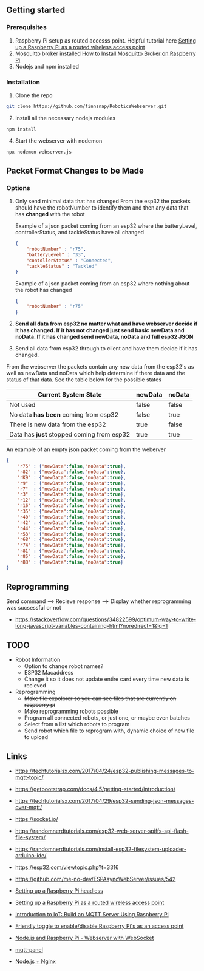 ## Getting started

### Prerequisites
1. Raspberry Pi setup as routed accesss point. Helpful tutorial here [Setting up a Raspberry Pi as a routed wireless access point](https://www.raspberrypi.org/documentation/configuration/wireless/access-point-routed.md)
2. Mosquitto broker installed [How to Install Mosquitto Broker on Raspberry Pi](https://randomnerdtutorials.com/how-to-install-mosquitto-broker-on-raspberry-pi/)
3. Nodejs and npm installed

### Installation
1. Clone the repo
```sh
git clone https://github.com/finnsnap/RoboticsWebserver.git
```
2. Install all the necessary nodejs modules
```sh
npm install
```
4. Start the webserver with nodemon
```sh
npx nodemon webserver.js
```

## Packet Format Changes to be Made
### Options
1. Only send minimal data that has changed
    From the esp32 the packets should have the robotNumber to identify them and then any data that has **changed** with the robot

    Example of a json packet coming from an esp32 where the batteryLevel, controllerStatus, and tackleStatus have all changed
    ```json
    {
        "robotNumber" : "r75",
        "batteryLevel" : "33",
        "contollerStatus" : "Connected",
        "tackleStatus" : "Tackled"
    }
    ```

    Example of a json packet coming from an esp32 where nothing about the robot has changed
    ```json
    {
        "robotNumber" : "r75"
    }
    ```

2. **Send all data from esp32 no matter what and have webserver decide if it has changed. If it has not changed just send basic newData and noData. If it has changed send newData, noData and full esp32 JSON**
3. Send all data from esp32 through to client and have them decide if it has changed.

From the webserver the packets contain any new data from the esp32's as well as newData and noData which help determine if there data and the status of that data. See the table below for the possible states

| Current System State                            | newData | noData |
|-------------------------------------------------|---------|--------|
| Not used                                        | false   | false  |
| No data **has been** coming from esp32          | false   | true   |
| There is new data from the esp32                | true    | false  |
| Data has **just** stopped coming from esp32     | true    | true   |


An example of an empty json packet coming from the weberver

```json
{
    "r75" : {"newData":false,"noData":true},
    "r82" : {"newData":false,"noData":true},
    "rK9" : {"newData":false,"noData":true},
    "r9"  : {"newData":false,"noData":true},
    "r7"  : {"newData":false,"noData":true},
    "r3"  : {"newData":false,"noData":true},
    "r12" : {"newData":false,"noData":true},
    "r16" : {"newData":false,"noData":true},
    "r35" : {"newData":false,"noData":true},
    "r40" : {"newData":false,"noData":true},
    "r42" : {"newData":false,"noData":true},
    "r44" : {"newData":false,"noData":true},
    "r53" : {"newData":false,"noData":true},
    "r68" : {"newData":false,"noData":true},
    "r74" : {"newData":false,"noData":true},
    "r81" : {"newData":false,"noData":true},
    "r85" : {"newData":false,"noData":true},
    "r88" : {"newData":false,"noData":true}
}
```

## Reprogramming
Send command --> Recieve response --> Display whether reprogramming was sucsessful or not
* https://stackoverflow.com/questions/34822599/optimum-way-to-write-long-javascript-variables-containing-html?noredirect=1&lq=1

## TODO
* Robot Information
    * Option to change robot names?
    * ESP32 Macaddress 
    * Change it so it does not update entire card every time new data is recieved
* Reprogramming
    * ~~Make file expolorer so you can see files that are currently on raspberry pi~~
    * Make reprogramming robots possible
    * Program all connected robots, or just one, or maybe even batches
    * Select from a list which robots to program
    * Send robot which file to reprogram with, dynamic choice of new file to upload

## Links
* https://techtutorialsx.com/2017/04/24/esp32-publishing-messages-to-mqtt-topic/
* https://getbootstrap.com/docs/4.5/getting-started/introduction/
* https://techtutorialsx.com/2017/04/29/esp32-sending-json-messages-over-mqtt/
* https://socket.io/
* https://randomnerdtutorials.com/esp32-web-server-spiffs-spi-flash-file-system/
* https://randomnerdtutorials.com/install-esp32-filesystem-uploader-arduino-ide/
* https://esp32.com/viewtopic.php?t=3316
* https://github.com/me-no-dev/ESPAsyncWebServer/issues/542

* [Setting up a Raspberry Pi headless](https://www.raspberrypi.org/documentation/configuration/wireless/headless.md)
* [Setting up a Raspberry Pi as a routed wireless access point](https://www.raspberrypi.org/documentation/configuration/wireless/access-point-routed.md)
* [Introduction to IoT: Build an MQTT Server Using Raspberry Pi](https://appcodelabs.com/introduction-to-iot-build-an-mqtt-server-using-raspberry-pi)
* [Friendly toggle to enable/disable Raspberry Pi's as an access point](https://www.raspberrypi.org/forums/viewtopic.php?t=266214)
* [Node.js and Raspberry Pi - Webserver with WebSocket](https://www.w3schools.com/nodejs/nodejs_raspberrypi_webserver_websocket.asp)
* [mqtt-panel](https://github.com/fabaff/mqtt-panel)
* [Node.js + Nginx](https://stackoverflow.com/questions/5009324/node-js-nginx-what-now)
